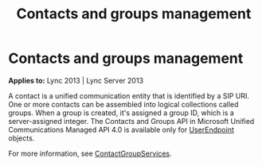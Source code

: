 ﻿---
title: Contacts and groups management
TOCTitle: Contacts and groups management
ms:assetid: 593ff8d7-9cf6-47e9-911a-b767694848c2
ms:mtpsurl: https://msdn.microsoft.com/library/Dn465926(v=office.15)
ms:contentKeyID: 57102420
ms.date: 07/25/2014
mtps_version: v=office.15
---

# Contacts and groups management


**Applies to:** Lync 2013 | Lync Server 2013

A contact is a unified communication entity that is identified by a SIP URI. One or more contacts can be assembled into logical collections called groups. When a group is created, it's assigned a group ID, which is a server-assigned integer. The Contacts and Groups API in Microsoft Unified Communications Managed API 4.0 is available only for [UserEndpoint](https://msdn.microsoft.com/library/hh348819\(v=office.15\)) objects.

For more information, see [ContactGroupServices](contactgroupservices.md).

